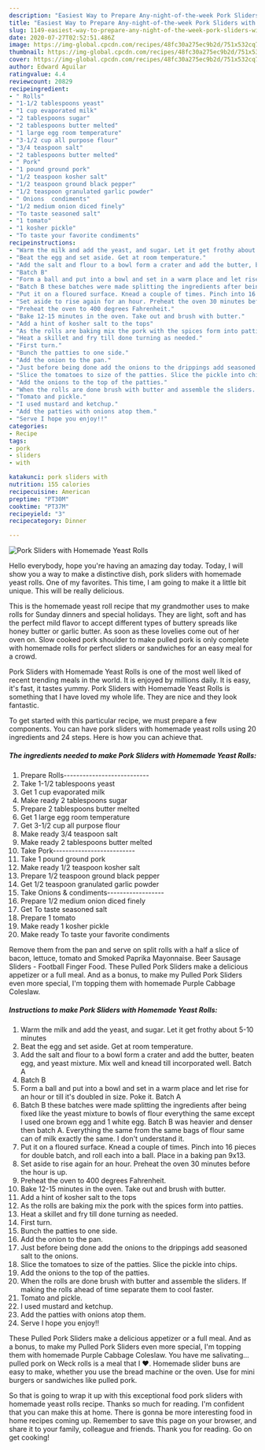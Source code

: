 ```yaml
---
description: "Easiest Way to Prepare Any-night-of-the-week Pork Sliders with Homemade Yeast Rolls"
title: "Easiest Way to Prepare Any-night-of-the-week Pork Sliders with Homemade Yeast Rolls"
slug: 1149-easiest-way-to-prepare-any-night-of-the-week-pork-sliders-with-homemade-yeast-rolls
date: 2020-07-27T02:52:51.486Z
image: https://img-global.cpcdn.com/recipes/48fc30a275ec9b2d/751x532cq70/pork-sliders-with-homemade-yeast-rolls-recipe-main-photo.jpg
thumbnail: https://img-global.cpcdn.com/recipes/48fc30a275ec9b2d/751x532cq70/pork-sliders-with-homemade-yeast-rolls-recipe-main-photo.jpg
cover: https://img-global.cpcdn.com/recipes/48fc30a275ec9b2d/751x532cq70/pork-sliders-with-homemade-yeast-rolls-recipe-main-photo.jpg
author: Edward Aguilar
ratingvalue: 4.4
reviewcount: 20829
recipeingredient:
- " Rolls"
- "1-1/2 tablespoons yeast"
- "1 cup evaporated milk"
- "2 tablespoons sugar"
- "2 tablespoons butter melted"
- "1 large egg room temperature"
- "3-1/2 cup all purpose flour"
- "3/4 teaspoon salt"
- "2 tablespoons butter melted"
- " Pork"
- "1 pound ground pork"
- "1/2 teaspoon kosher salt"
- "1/2 teaspoon ground black pepper"
- "1/2 teaspoon granulated garlic powder"
- " Onions  condiments"
- "1/2 medium onion diced finely"
- "To taste seasoned salt"
- "1 tomato"
- "1 kosher pickle"
- "To taste your favorite condiments"
recipeinstructions:
- "Warm the milk and add the yeast, and sugar. Let it get frothy about 5-10 minutes"
- "Beat the egg and set aside. Get at room temperature."
- "Add the salt and flour to a bowl form a crater and add the butter, beaten egg, and yeast mixture. Mix well and knead till incorporated well. Batch A"
- "Batch B"
- "Form a ball and put into a bowl and set in a warm place and let rise for an hour or till it&#39;s doubled in size. Poke it. Batch A"
- "Batch B these batches were made splitting the ingredients after being fixed like the yeast mixture to bowls of flour everything the same except I used one brown egg and 1 white egg. Batch B was heavier and denser then batch A. Everything the same from the same bags of flour same can of milk exactly the same. I don&#39;t understand it."
- "Put it on a floured surface. Knead a couple of times. Pinch into 16 pieces for double batch, and roll each into a ball. Place in a baking pan 9x13."
- "Set aside to rise again for an hour. Preheat the oven 30 minutes before the hour is up."
- "Preheat the oven to 400 degrees Fahrenheit."
- "Bake 12-15 minutes in the oven. Take out and brush with butter."
- "Add a hint of kosher salt to the tops"
- "As the rolls are baking mix the pork with the spices form into patties."
- "Heat a skillet and fry till done turning as needed."
- "First turn."
- "Bunch the patties to one side."
- "Add the onion to the pan."
- "Just before being done add the onions to the drippings add seasoned salt to the onions."
- "Slice the tomatoes to size of the patties. Slice the pickle into chips."
- "Add the onions to the top of the patties."
- "When the rolls are done brush with butter and assemble the sliders. If making the rolls ahead of time separate them to cool faster."
- "Tomato and pickle."
- "I used mustard and ketchup."
- "Add the patties with onions atop them."
- "Serve I hope you enjoy!!"
categories:
- Recipe
tags:
- pork
- sliders
- with

katakunci: pork sliders with 
nutrition: 155 calories
recipecuisine: American
preptime: "PT30M"
cooktime: "PT37M"
recipeyield: "3"
recipecategory: Dinner

---
```



![Pork Sliders with Homemade Yeast Rolls](https://img-global.cpcdn.com/recipes/48fc30a275ec9b2d/751x532cq70/pork-sliders-with-homemade-yeast-rolls-recipe-main-photo.jpg)

Hello everybody, hope you're having an amazing day today. Today, I will show you a way to make a distinctive dish, pork sliders with homemade yeast rolls. One of my favorites. This time, I am going to make it a little bit unique. This will be really delicious.

This is the homemade yeast roll recipe that my grandmother uses to make rolls for Sunday dinners and special holidays. They are light, soft and has the perfect mild flavor to accept different types of buttery spreads like honey butter or garlic butter. As soon as these lovelies come out of her oven on. Slow cooked pork shoulder to make pulled pork is only complete with homemade rolls for perfect sliders or sandwiches for an easy meal for a crowd.

Pork Sliders with Homemade Yeast Rolls is one of the most well liked of recent trending meals in the world. It is enjoyed by millions daily. It is easy, it's fast, it tastes yummy. Pork Sliders with Homemade Yeast Rolls is something that I have loved my whole life. They are nice and they look fantastic.


To get started with this particular recipe, we must prepare a few components. You can have pork sliders with homemade yeast rolls using 20 ingredients and 24 steps. Here is how you can achieve that.

<!--inarticleads1-->

##### The ingredients needed to make Pork Sliders with Homemade Yeast Rolls:

1. Prepare  Rolls---------------------------
1. Take 1-1/2 tablespoons yeast
1. Get 1 cup evaporated milk
1. Make ready 2 tablespoons sugar
1. Prepare 2 tablespoons butter melted
1. Get 1 large egg room temperature
1. Get 3-1/2 cup all purpose flour
1. Make ready 3/4 teaspoon salt
1. Make ready 2 tablespoons butter melted
1. Take  Pork--------------------------
1. Take 1 pound ground pork
1. Make ready 1/2 teaspoon kosher salt
1. Prepare 1/2 teaspoon ground black pepper
1. Get 1/2 teaspoon granulated garlic powder
1. Take  Onions &amp; condiments------------------
1. Prepare 1/2 medium onion diced finely
1. Get To taste seasoned salt
1. Prepare 1 tomato
1. Make ready 1 kosher pickle
1. Make ready To taste your favorite condiments


Remove them from the pan and serve on split rolls with a half a slice of bacon, lettuce, tomato and Smoked Paprika Mayonnaise. Beer Sausage Sliders - Football Finger Food. These Pulled Pork Sliders make a delicious appetizer or a full meal. And as a bonus, to make my Pulled Pork Sliders even more special, I&#39;m topping them with homemade Purple Cabbage Coleslaw. 

<!--inarticleads2-->

##### Instructions to make Pork Sliders with Homemade Yeast Rolls:

1. Warm the milk and add the yeast, and sugar. Let it get frothy about 5-10 minutes
1. Beat the egg and set aside. Get at room temperature.
1. Add the salt and flour to a bowl form a crater and add the butter, beaten egg, and yeast mixture. Mix well and knead till incorporated well. Batch A
1. Batch B
1. Form a ball and put into a bowl and set in a warm place and let rise for an hour or till it&#39;s doubled in size. Poke it. Batch A
1. Batch B these batches were made splitting the ingredients after being fixed like the yeast mixture to bowls of flour everything the same except I used one brown egg and 1 white egg. Batch B was heavier and denser then batch A. Everything the same from the same bags of flour same can of milk exactly the same. I don&#39;t understand it.
1. Put it on a floured surface. Knead a couple of times. Pinch into 16 pieces for double batch, and roll each into a ball. Place in a baking pan 9x13.
1. Set aside to rise again for an hour. Preheat the oven 30 minutes before the hour is up.
1. Preheat the oven to 400 degrees Fahrenheit.
1. Bake 12-15 minutes in the oven. Take out and brush with butter.
1. Add a hint of kosher salt to the tops
1. As the rolls are baking mix the pork with the spices form into patties.
1. Heat a skillet and fry till done turning as needed.
1. First turn.
1. Bunch the patties to one side.
1. Add the onion to the pan.
1. Just before being done add the onions to the drippings add seasoned salt to the onions.
1. Slice the tomatoes to size of the patties. Slice the pickle into chips.
1. Add the onions to the top of the patties.
1. When the rolls are done brush with butter and assemble the sliders. If making the rolls ahead of time separate them to cool faster.
1. Tomato and pickle.
1. I used mustard and ketchup.
1. Add the patties with onions atop them.
1. Serve I hope you enjoy!!


These Pulled Pork Sliders make a delicious appetizer or a full meal. And as a bonus, to make my Pulled Pork Sliders even more special, I&#39;m topping them with homemade Purple Cabbage Coleslaw. You have me salivating…pulled pork on Weck rolls is a meal that I ♥. Homemade slider buns are easy to make, whether you use the bread machine or the oven. Use for mini burgers or sandwiches like pulled pork. 

So that is going to wrap it up with this exceptional food pork sliders with homemade yeast rolls recipe. Thanks so much for reading. I'm confident that you can make this at home. There is gonna be more interesting food in home recipes coming up. Remember to save this page on your browser, and share it to your family, colleague and friends. Thank you for reading. Go on get cooking!
